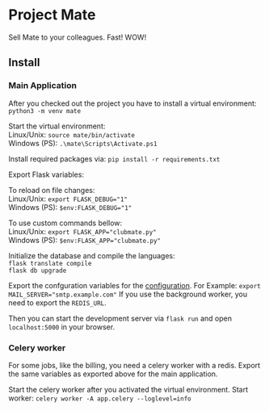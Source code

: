 # Project Mate

Sell Mate to your colleagues. Fast! WOW!

## Install

### Main Application

After you checked out the project you have to install a virtual environment:  
`python3 -m venv mate`

Start the virtual environment:  
Linux/Unix: `source mate/bin/activate`  
Windows (PS): `.\mate\Scripts\Activate.ps1`

Install required packages via: `pip install -r requirements.txt `

Export Flask variables:

To reload on file changes:  
Linux/Unix: `export FLASK_DEBUG="1"`  
Windows (PS): `$env:FLASK_DEBUG="1"`

To use custom commands bellow:  
Linux/Unix: `export FLASK_APP="clubmate.py"`  
Windows (PS): `$env:FLASK_APP="clubmate.py"`

Initialize the database and compile the languages:  
`flask translate compile`  
`flask db upgrade`

Export the confguration variables for the [configuration](config.py).
For Example: `export MAIL_SERVER="smtp.example.com"`
If you use the background worker, you need to export the `REDIS_URL`.

Then you can start the development server via `flask run` and open `localhost:5000` in your browser.

### Celery worker

For some jobs, like the billing, you need a celery worker with a redis.
Export the same variables as exported above for the main application.

Start the celery worker after you activated the virtual environment.
Start worker: `celery worker -A app.celery --loglevel=info`

